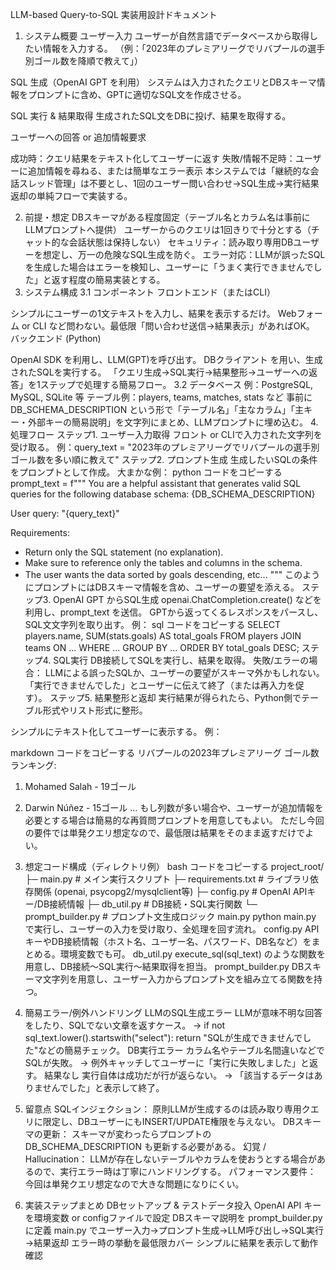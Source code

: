 LLM-based Query-to-SQL 実装用設計ドキュメント
1. システム概要
ユーザー入力
ユーザーが自然言語でデータベースから取得したい情報を入力する。
（例：「2023年のプレミアリーグでリバプールの選手別ゴール数を降順で教えて」）

SQL 生成（OpenAI GPT を利用）
システムは入力されたクエリとDBスキーマ情報をプロンプトに含め、GPTに適切なSQL文を作成させる。

SQL 実行 & 結果取得
生成されたSQL文をDBに投げ、結果を取得する。

ユーザーへの回答 or 追加情報要求

成功時：クエリ結果をテキスト化してユーザーに返す
失敗/情報不足時：ユーザーに追加情報を尋ねる、または簡単なエラー表示
本システムでは「継続的な会話スレッド管理」は不要とし、1回のユーザー問い合わせ→SQL生成→実行結果返却の単純フローで実装する。

2. 前提・想定
DBスキーマがある程度固定（テーブル名とカラム名は事前にLLMプロンプトへ提供）
ユーザーからのクエリは1回きりで十分とする（チャット的な会話状態は保持しない）
セキュリティ：読み取り専用DBユーザーを想定し、万一の危険なSQL生成を防ぐ。
エラー対応：LLMが誤ったSQLを生成した場合はエラーを検知し、ユーザーに「うまく実行できませんでした」と返す程度の簡易実装とする。
3. システム構成
3.1 コンポーネント
フロントエンド（またはCLI）

シンプルにユーザーの1文テキストを入力し、結果を表示するだけ。
Webフォーム or CLI など問わない。最低限「問い合わせ送信→結果表示」があればOK。
バックエンド (Python)

OpenAI SDK を利用し、LLM(GPT)を呼び出す。
DBクライアント を用い、生成されたSQLを実行する。
「クエリ生成→SQL実行→結果整形→ユーザーへの返答」を1ステップで処理する簡易フロー。
3.2 データベース
例：PostgreSQL, MySQL, SQLite 等
テーブル例：players, teams, matches, stats など
事前に DB_SCHEMA_DESCRIPTION という形で「テーブル名」「主なカラム」「主キー・外部キーの簡易説明」を文字列にまとめ、LLMプロンプトに埋め込む。
4. 処理フロー
ステップ1. ユーザー入力取得
フロント or CLIで入力された文字列を受け取る。
例：query_text = "2023年のプレミアリーグでリバプールの選手別ゴール数を多い順に教えて"
ステップ2. プロンプト生成
生成したいSQLの条件をプロンプトとして作成。
大まかな例：
python
コードをコピーする
prompt_text = f"""
You are a helpful assistant that generates valid SQL queries for the following database schema:
{DB_SCHEMA_DESCRIPTION}

User query: "{query_text}"

Requirements:
- Return only the SQL statement (no explanation).
- Make sure to reference only the tables and columns in the schema.
- The user wants the data sorted by goals descending, etc...
"""
このようにプロンプトにはDBスキーマ情報を含め、ユーザーの要望を添える。
ステップ3. OpenAI GPT からSQL生成
openai.ChatCompletion.create() などを利用し、prompt_text を送信。
GPTから返ってくるレスポンスをパースし、SQL文文字列を取り出す。
例：
sql
コードをコピーする
SELECT players.name, SUM(stats.goals) AS total_goals
FROM players
JOIN teams ON ...
WHERE ...
GROUP BY ...
ORDER BY total_goals DESC;
ステップ4. SQL実行
DB接続してSQLを実行し、結果を取得。
失敗/エラーの場合：
LLMによる誤ったSQLか、ユーザーの要望がスキーマ外かもしれない。
「実行できませんでした」とユーザーに伝えて終了（または再入力を促す）。
ステップ5. 結果整形と返却
実行結果が得られたら、Python側でテーブル形式やリスト形式に整形。

シンプルにテキスト化してユーザーに表示する。
例：

markdown
コードをコピーする
リバプールの2023年プレミアリーグ ゴール数ランキング:
 1. Mohamed Salah - 19ゴール
 2. Darwin Núñez - 15ゴール
 ...
もし列数が多い場合や、ユーザーが追加情報を必要とする場合は簡易的な再質問プロンプトを用意してもよい。
ただし今回の要件では単発クエリ想定なので、最低限は結果をそのまま返すだけでよい。

5. 想定コード構成（ディレクトリ例）
bash
コードをコピーする
project_root/
├─ main.py               # メイン実行スクリプト
├─ requirements.txt      # ライブラリ依存関係 (openai, psycopg2/mysqlclient等)
├─ config.py             # OpenAI APIキー/DB接続情報
├─ db_util.py            # DB接続・SQL実行関数
└─ prompt_builder.py     # プロンプト文生成ロジック
main.py
python main.py で実行し、ユーザーの入力を受け取り、全処理を回す流れ。
config.py
APIキーやDB接続情報（ホスト名、ユーザー名、パスワード、DB名など）をまとめる。環境変数でも可。
db_util.py
execute_sql(sql_text) のような関数を用意し、DB接続～SQL実行～結果取得を担当。
prompt_builder.py
DBスキーマ文字列を用意し、ユーザー入力からプロンプト文を組み立てる関数を持つ。
6. 簡易エラー/例外ハンドリング
LLMのSQL生成エラー
LLMが意味不明な回答をしたり、SQLでない文章を返すケース。
→ if not sql_text.lower().startswith("select"): return "SQLが生成できませんでした"などの簡易チェック。
DB実行エラー
カラム名やテーブル名間違いなどでSQLが失敗。
→ 例外キャッチしてユーザーに「実行に失敗しました」と返す。
結果なし
実行自体は成功だが行が返らない。
→ 「該当するデータはありませんでした」と表示して終了。
7. 留意点
SQLインジェクション：
原則LLMが生成するのは読み取り専用クエリに限定し、DBユーザーにもINSERT/UPDATE権限を与えない。
DBスキーマの更新：
スキーマが変わったらプロンプトの DB_SCHEMA_DESCRIPTION も更新する必要がある。
幻覚 / Hallucination：
LLMが存在しないテーブルやカラムを使おうとする場合があるので、実行エラー時は丁寧にハンドリングする。
パフォーマンス要件：
今回は単発クエリ想定なので大きな問題になりにくい。
8. 実装ステップまとめ
DBセットアップ & テストデータ投入
OpenAI API キーを環境変数 or configファイルで設定
DBスキーマ説明を prompt_builder.py に定義
main.py でユーザー入力→プロンプト生成→LLM呼び出し→SQL実行→結果返却
エラー時の挙動を最低限カバー
シンプルに結果を表示して動作確認